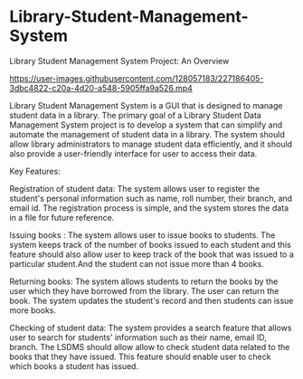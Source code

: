 # Library-Student-Management-System
Library Student Management System Project: An Overview


https://user-images.githubusercontent.com/128057183/227186405-3dbc4822-c20a-4d20-a548-5905ffa9a526.mp4

Library Student Management System is a GUI that is designed to manage student data in a library. The primary goal of a Library Student Data Management System project is to develop a system that can simplify and automate the management of student data in a library. The system should allow library administrators to manage student data efficiently, and it should also provide a user-friendly interface for user to access their data.

Key Features:

Registration of student data: The system allows user to register the student's personal information such as name, roll number, their branch, and email id. The registration process is simple, and the system stores the data in a file for future reference.

Issuing books : The system allows user to issue books to students. The system keeps track of the number of books issued to each student and this feature should also allow user to keep track of the book that was issued to a particular student.And the student can not issue more than 4 books.

Returning books: The system allows students to return the books by the user which they have borrowed from the library. The user can return the book. The system updates the student's record and then students can issue more books.

Checking of student data: The system provides a search feature that allows user to search for students' information such as their name, email ID, branch. The LSDMS should allow allow to check student data related to the books that they have issued. This feature should enable user to check which books a student has issued.



